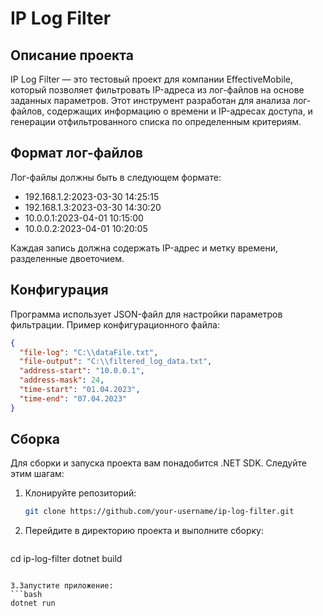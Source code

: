 # IP Log Filter

## Описание проекта

IP Log Filter — это тестовый проект для компании EffectiveMobile, который позволяет фильтровать IP-адреса из лог-файлов на основе заданных параметров. Этот инструмент разработан для анализа лог-файлов, содержащих информацию о времени и IP-адресах доступа, и генерации отфильтрованного списка по определенным критериям.

## Формат лог-файлов

Лог-файлы должны быть в следующем формате:
- 192.168.1.2:2023-03-30 14:25:15
- 192.168.1.3:2023-03-30 14:30:20
- 10.0.0.1:2023-04-01 10:15:00
- 10.0.0.2:2023-04-01 10:20:05
  
Каждая запись должна содержать IP-адрес и метку времени, разделенные двоеточием.

## Конфигурация

Программа использует JSON-файл для настройки параметров фильтрации. Пример конфигурационного файла:
```json
{
  "file-log": "C:\\dataFile.txt",
  "file-output": "C:\\filtered_log_data.txt",
  "address-start": "10.0.0.1",
  "address-mask": 24,
  "time-start": "01.04.2023",
  "time-end": "07.04.2023"
}
```

## Сборка

Для сборки и запуска проекта вам понадобится .NET SDK. Следуйте этим шагам:

1. Клонируйте репозиторий:
   ```bash
   git clone https://github.com/your-username/ip-log-filter.git
   ```

2. Перейдите в директорию проекта и выполните сборку:

   ```bash
  cd ip-log-filter
  dotnet build
  ```

3.Запустите приложение:
```bash
  dotnet run
```
